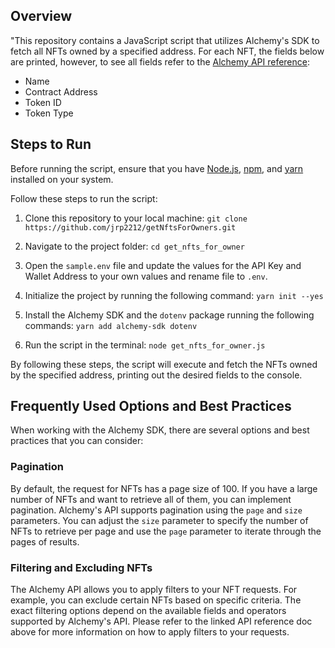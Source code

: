 ## Overview
"This repository contains a JavaScript script that utilizes Alchemy's SDK to fetch all NFTs owned by a specified address. For each NFT, the fields below are printed, however, to see all fields refer to the [Alchemy API reference](https://docs.alchemy.com/reference/getnfts):

- Name
- Contract Address
- Token ID
- Token Type


## Steps to Run

Before running the script, ensure that you have [Node.js](https://docs.npmjs.com/downloading-and-installing-node-js-and-npm), [npm](https://docs.npmjs.com/downloading-and-installing-node-js-and-npm), and [yarn](https://classic.yarnpkg.com/lang/en/docs/install/#mac-stable) installed on your system. 

Follow these steps to run the script:

1. Clone this repository to your local machine:
`git clone https://github.com/jrp2212/getNftsForOwners.git`


2. Navigate to the project folder: `cd get_nfts_for_owner`


3. Open the `sample.env` file and update the values for the API Key and Wallet Address to your own values and rename file to `.env`.


4. Initialize the project by running the following command: `yarn init --yes`


5. Install the Alchemy SDK and the `dotenv` package running the following commands: `yarn add alchemy-sdk dotenv`


6. Run the script in the terminal: `node get_nfts_for_owner.js`


By following these steps, the script will execute and fetch the NFTs owned by the specified address, printing out the desired fields to the console.


## Frequently Used Options and Best Practices
When working with the Alchemy SDK, there are several options and best practices that you can consider:

### Pagination
By default, the request for NFTs has a page size of 100. If you have a large number of NFTs and want to retrieve all of them, you can implement pagination. Alchemy's API supports pagination using the `page` and `size` parameters. You can adjust the `size` parameter to specify the number of NFTs to retrieve per page and use the `page` parameter to iterate through the pages of results.

### Filtering and Excluding NFTs
The Alchemy API allows you to apply filters to your NFT requests. For example, you can exclude certain NFTs based on specific criteria. The exact filtering options depend on the available fields and operators supported by Alchemy's API. Please refer to the linked API reference doc above for more information on how to apply filters to your requests.

